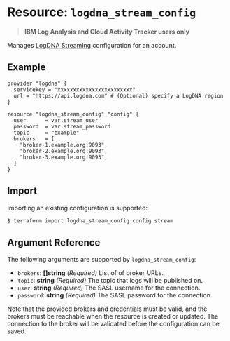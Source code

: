 # Resource: `logdna_stream_config`

> **IBM Log Analysis and Cloud Activity Tracker users only**

Manages [LogDNA Streaming](https://ibm.github.io/cloud-enterprise-examples/log-streaming/content-overview/) configuration for an account.

## Example

```hcl
provider "logdna" {
  servicekey = "xxxxxxxxxxxxxxxxxxxxxxxx"
  url = "https://api.logdna.com" # (Optional) specify a LogDNA region
}

resource "logdna_stream_config" "config" {
  user      = var.stream_user
  password  = var.stream_password
  topic     = "example"
  brokers   = [
    "broker-1.example.org:9093",
    "broker-2.example.org:9093",
    "broker-3.example.org:9093",
  ]
}
```

## Import

Importing an existing configuration is supported:

```sh
$ terraform import logdna_stream_config.config stream
```

## Argument Reference

The following arguments are supported by `logdna_stream_config`:

- `brokers`: **[]string** _(Required)_ List of of broker URLs. 
- `topic`: **string** _(Required)_ The topic that logs will be published on.
- `user`: **string** _(Required)_ The SASL username for the connection.
- `password`: **string** _(Required)_ The SASL password for the connection.

Note that the provided brokers and credentials must be valid, and
the brokers must be reachable when the resource is created or updated.
The connection to the broker will be validated before the configuration
can be saved.
